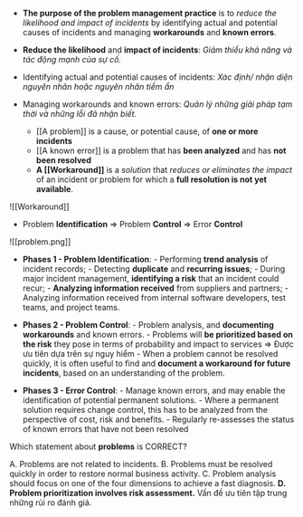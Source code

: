 - **The purpose of the problem management practice** is to *reduce the likelihood and impact  of incidents* by identifying actual and potential causes of incidents and managing **workarounds**  and **known errors**.

- **Reduce the likelihood** and **impact of incidents**: *Giảm thiểu khả năng và tác động mạnh của sự cố.*
- Identifying actual and potential causes of incidents: *Xác định/ nhận diện nguyên nhân hoặc nguyên nhân tiềm ẩn*
- Managing workarounds and known errors: *Quản lý những giải pháp tạm thời và những lỗi đã nhận biết.*
	- [[A problem]] is a cause, or potential cause, of **one or more incidents**
	- [[A known error]] is a problem that has **been analyzed** and has **not been resolved**
	- **A [[Workaround]]** is a *solution* that *reduces or eliminates the impact* of an incident or problem for which a **full resolution is not yet available**.

![[Workaround]]

- Problem **Identification** => Problem **Control** => Error **Control**

![[problem.png]]
- **Phases 1 - Problem Identification**:
		- Performing **trend analysis** of incident records;
		- Detecting **duplicate** and **recurring issues**;
		- During major incident management, **identifying a risk** that an incident could recur;
		- **Analyzing information received** from suppliers and partners;
		- Analyzing information received from internal software developers, test teams, and project teams.

- **Phases 2 - Problem Control**:
		- Problem analysis, and **documenting workarounds** and known errors.
		- Problems will **be prioritized based on the risk** they pose in terms of probability and impact to services => Được ưu tiên dựa trên sự nguy hiểm
		- When a problem cannot be resolved quickly, it is often useful to find and **document a workaround for future incidents**, based on an understanding of the problem.

- **Phases 3 - Error Control**:
		- Manage known errors, and may enable the identification of potential permanent solutions.
		- Where a permanent solution requires change control, this has to be analyzed from the perspective of cost, risk and benefits.
		- Regularly re-assesses the status of known errors that have not been resolved


Which statement about **problems** is CORRECT?

A. Problems are not related to incidents.
B. Problems must be resolved quickly in order to restore normal business activity.
C. Problem analysis should focus on one of the four dimensions to achieve a fast diagnosis.
**D. Problem prioritization involves risk assessment.**
Vấn đề ưu tiên tập trung những rủi ro đánh giá.
